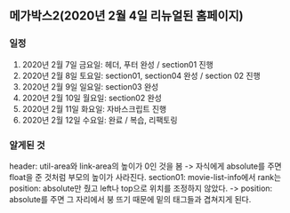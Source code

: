 ## 메가박스2(2020년 2월 4일 리뉴얼된 홈페이지)

### 일정
  1. 2020년 2월 7일 금요일: 헤더, 푸터 완성 / section01 진행
  2. 2020년 2월 8일 토요일: section01, section04 완성 / section 02 진행
  3. 2020년 2월 9일 일요일: section03 완성
  4. 2020년 2월 10일 월요일: section02 완성
  5. 2020년 2월 11일 화요일: 자바스크립트 진행
  6. 2020년 2월 12일 수요일: 완료 / 복습, 리팩토링

### 알게된 것
  header: util-area와 link-area의 높이가 0인 것을 봄 -> 자식에게 absolute를 주면 float을 준 것처럼 부모의 높이가 사라진다.
  section01: movie-list-info에서 rank는 position: absolute만 줬고 left나 top으로 위치를 조정하지 않았다. -> position: absolute를 주면 그 자리에서 붕 뜨기 때문에 밑의 태그들과 겹쳐지게 된다.